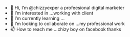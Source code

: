 - 👋 Hi, I’m @chizzyexper a profeesional digital marketer
- 👀 I’m interested in ...working with client
- 🌱 I’m currently learning ...
- 💞️ I’m looking to collaborate on ...my professional work
- 📫 How to reach me ...chizy boy on facebook thanks 

<!---
chizzyexper/chizzyexper is a ✨ special ✨ repository because its `README.md` (this file) appears on your GitHub profile.
You can click the Preview link to take a look at your changes.
--->
